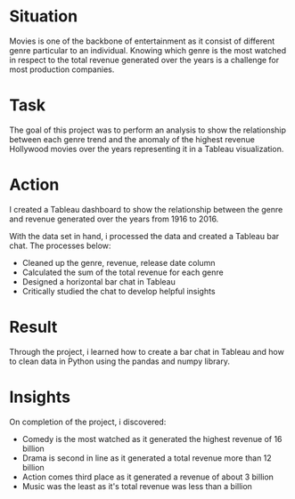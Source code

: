# Situation

Movies is one of the backbone of entertainment as it consist of different genre particular to an individual. Knowing which genre is the most watched in respect to the total revenue generated over the years is a challenge for most production companies.

# Task

The goal of this project was to perform an analysis to show the relationship between each genre trend and the anomaly of the highest revenue Hollywood movies over the years representing it in a Tableau visualization.

# Action

I created a Tableau dashboard to show the relationship between the genre and revenue generated over the years from 1916 to 2016.

With the data set in hand, i processed the data and created a Tableau bar chat. The processes below:
- Cleaned up the genre, revenue, release date column
- Calculated the sum of the total revenue for each genre
- Designed a horizontal bar chat in Tableau
- Critically studied the chat to develop helpful insights

# Result

Through the project, i learned how to create a bar chat in Tableau and how to clean data in Python using the pandas and numpy library.

# Insights

On completion of the project, i discovered:
- Comedy is the most watched as it generated the highest revenue of 16 billion
- Drama is second in line as it generated a total revenue more than 12 billion 
- Action comes third place as it generated a revenue of about 3 billion
- Music was the least as it's total revenue was less than a billion
